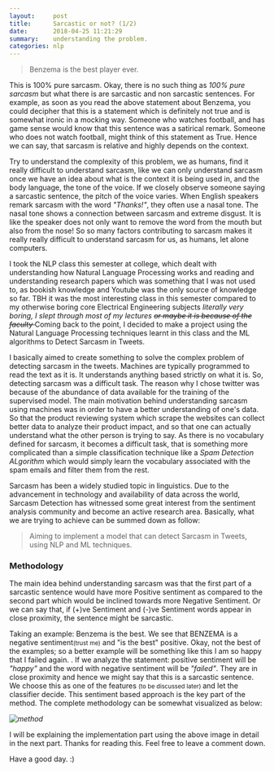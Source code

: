 ```yaml
---
layout:     post
title:      Sarcastic or not? (1/2)
date:       2018-04-25 11:21:29
summary:    understanding the problem.
categories: nlp
---
```


> Benzema is the best player ever.

This is 100% pure sarcasm. Okay, there is no such thing as _100% pure sarcasm_ but what there is are sarcastic and non sarcastic sentences.
For example, as soon as you read the above statement about Benzema, you could decipher that this is a statement which is definitely not true and is somewhat ironic in a mocking way. Someone who watches football, and has game sense would know that this sentence was a satirical remark. Someone who does not watch football, might think of this statement as <span class = "red"> True. </span> Hence we can say, that sarcasm is relative and highly depends on the context.

Try to understand the complexity of this problem, we as humans, find it really difficult to understand sarcasm, like we can only understand sarcasm once we have an idea about what is the context it is being used in, and the body language, the tone of the voice. If we closely observe someone saying a sarcastic sentence, the pitch of the voice varies. When English speakers remark sarcasm with the word  _"Thanks!"_, they often use a nasal tone. The nasal tone shows a connection between sarcasm and extreme disgust. It is like the speaker does not only want to remove the word from the mouth but also from the nose! So so many factors contributing to sarcasm makes it really really difficult to understand sarcasm for us, as humans, let alone computers.

I took the NLP class this semester at college, which dealt with understanding how Natural Language Processing works and reading and understanding research papers which was something that I was not used to, as bookish knowledge and Youtube was the only source of knowledge so far. TBH it was the most interesting class in this semester compared to my otherwise boring core Electrical Engineering subjects _literally very boring, I slept through most of my lectures <del> or maybe it is because of the faculty </del>_ Coming back to the point, I decided to make a project using the Natural Language Processing techniques learnt in this class and the ML algorithms to <span class="bg-dark-gray white" style="padding:2 px;"> Detect Sarcasm in Tweets. </span>

I basically aimed to create something to solve the complex problem of detecting sarcasm in the tweets. Machines are typically programmed to read the text as it is. It understands anything based strictly on what it is. So, detecting sarcasm was a difficult task. The reason why I chose twitter was because of the abundance of data available for the training of the supervised model. The main motivation behind understanding sarcasm using machines was in order to have a better understanding of one's data. So that the product reviewing system which scrape the websites can collect better data to analyze their product impact, and so that one can actually understand what the other person is trying to say. As there is no vocabulary defined for sarcasm, it becomes a difficult task, that is something more complicated than a simple classification technique like a _Spam Detection ALgorithm_ which would simply learn the vocabulary associated with the spam emails and filter them from the rest.

Sarcasm has been a widely studied topic in linguistics. Due to the advancement in technology and availability of data across the world, Sarcasm Detection has witnessed some great interest from the sentiment analysis community and become an active research area. Basically, what we are trying to achieve can be summed down as follow:
> Aiming to implement a model that can detect Sarcasm in Tweets, using NLP and ML techniques.

### Methodology

The main idea behind understanding sarcasm was that the first part of a sarcastic sentence would have more Positive sentiment as compared to the second part which would be inclined towards more Negative Sentiment. Or we can say that, if (+)ve Sentiment  and (-)ve Sentiment words appear in close proximity, the sentence might be sarcastic.

Taking an example: <span class="bg-dark-gray white" style="padding:2 px;"> Benzema is the best. </span> We see that BENZEMA is a negative sentiment<small>(trust me)</small> and "is the best" positive. Okay, not the best of the examples; so a better example will be something like this <span class="bg-dark-gray white" style="padding:2 px;"> I am so happy that I failed again. </span>. If we analyze the statement: positive sentiment will be _"happy"_ and the word with negative sentiment will be _"failed"_. They are in close proximity and hence we might say that this is a sarcastic sentence. We choose this as one of the features <small> (to be discussed later) </small> and let the classifier decide. This sentiment based approach is the key part of the method. The complete methodology can be somewhat visualized as below:

_![method](https://i.imgur.com/wlByWoL.png)_

I will be explaining the implementation part using the above image in detail in the next part. Thanks for reading this. Feel free to leave a comment down.

Have a good day. :)
